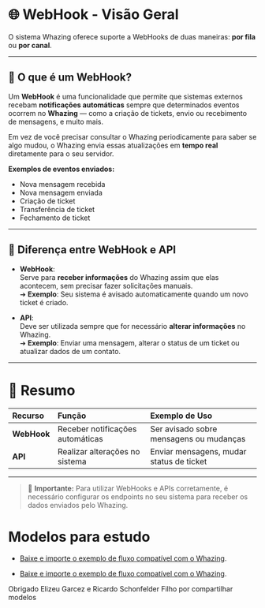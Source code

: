 # 🌐 **WebHook - Visão Geral**

O sistema Whazing oferece suporte a WebHooks de duas maneiras: **por fila** ou **por canal**.

---

## 🔔 O que é um WebHook?

Um **WebHook** é uma funcionalidade que permite que sistemas externos recebam **notificações automáticas** sempre que determinados eventos ocorrem no **Whazing** — como a criação de tickets, envio ou recebimento de mensagens, e muito mais.

Em vez de você precisar consultar o Whazing periodicamente para saber se algo mudou, o Whazing envia essas atualizações em **tempo real** diretamente para o seu servidor.

**Exemplos de eventos enviados:**
- Nova mensagem recebida
- Nova mensagem enviada
- Criação de ticket
- Transferência de ticket
- Fechamento de ticket

---

## 🔄 Diferença entre WebHook e API

- **WebHook**:  
  Serve para **receber informações** do Whazing assim que elas acontecem, sem precisar fazer solicitações manuais.  
  ➔ **Exemplo**: Seu sistema é avisado automaticamente quando um novo ticket é criado.

- **API**:  
  Deve ser utilizada sempre que for necessário **alterar informações** no Whazing.  
  ➔ **Exemplo**: Enviar uma mensagem, alterar o status de um ticket ou atualizar dados de um contato.

---

# 🚀 Resumo

| Recurso | Função | Exemplo de Uso |
|:-------|:------|:--------------|
| **WebHook** | Receber notificações automáticas | Ser avisado sobre mensagens ou mudanças |
| **API** | Realizar alterações no sistema | Enviar mensagens, mudar status de ticket |

---

> 📢 **Importante:** Para utilizar WebHooks e APIs corretamente, é necessário configurar os endpoints no seu sistema para receber os dados enviados pelo Whazing.


# Modelos para estudo

- [Baixe e importe o exemplo de fluxo compatível com o Whazing](Modelo_Whazing_n8n.json).

- [Baixe e importe o exemplo de fluxo compatível com o Whazing](modelo_com_alguns_endpoints).

Obrigado Elizeu Garcez e Ricardo Schonfelder Filho por compartilhar modelos